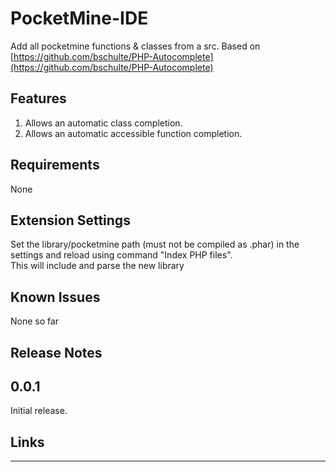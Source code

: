 # PocketMine-IDE

Add all pocketmine functions & classes from a src. Based on [https://github.com/bschulte/PHP-Autocomplete](https://github.com/bschulte/PHP-Autocomplete)

## Features

1. Allows an automatic class completion.
2. Allows an automatic accessible function completion.

## Requirements

None

## Extension Settings

Set the library/pocketmine path (must not be compiled as .phar) in the settings and reload using command "Index PHP files".     
This will include and parse the new library

## Known Issues

None so far

## Release Notes
## 0.0.1

Initial release.

## Links


-----------------------------------------------------------------------------------------------------------